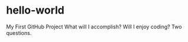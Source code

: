 # hello-world
My First GitHub Project
What will I accomplish?  Will I enjoy coding?  Two questions.
